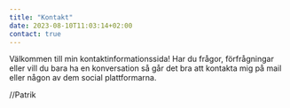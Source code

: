 ```yaml
---
title: "Kontakt"
date: 2023-08-10T11:03:14+02:00
contact: true
---
```


Välkommen till min kontaktinformationssida! Har du frågor, förfrågningar eller vill du bara ha en konversation så går det bra att kontakta mig på mail eller någon av dem social plattformarna.

//Patrik
